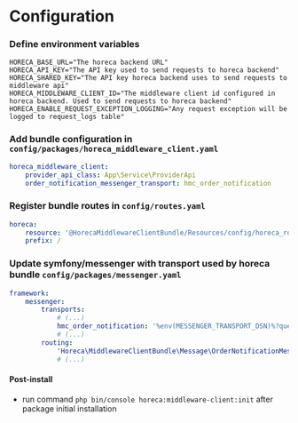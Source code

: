 Configuration
=====

### Define environment variables

```dotenv
HORECA_BASE_URL="The horeca backend URL"
HORECA_API_KEY="The API key used to send requests to horeca backend"
HORECA_SHARED_KEY="The API key horeca backend uses to send requests to middleware api"
HORECA_MIDDLEWARE_CLIENT_ID="The middleware client id configured in horeca backend. Used to send requests to horeca backend"
HORECA_ENABLE_REQUEST_EXCEPTION_LOGGING="Any request exception will be logged to request_logs table"
```

### Add bundle configuration in `config/packages/horeca_middleware_client.yaml`

```yaml
horeca_middleware_client:
    provider_api_class: App\Service\ProviderApi
    order_notification_messenger_transport: hmc_order_notification
```

### Register bundle routes in `config/routes.yaml`

```yaml
horeca:
    resource: '@HorecaMiddlewareClientBundle/Resources/config/horeca_routes.yaml'
    prefix: /
```

### Update symfony/messenger with transport used by horeca bundle `config/packages/messenger.yaml`

```yaml
framework:
    messenger:
        transports:
            # (...)
            hmc_order_notification: '%env(MESSENGER_TRANSPORT_DSN)%?queue_name=hmc_order_notification'
            # (...)
        routing:
            'Horeca\MiddlewareClientBundle\Message\OrderNotificationMessage': hmc_order_notification
            # (...)
```

#### Post-install

- run command `php bin/console horeca:middleware-client:init` after package initial installation
